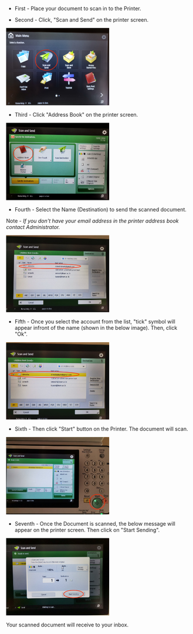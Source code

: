 - First - Place your document to scan in to the Printer.

- Second - Click, "Scan and Send" on the printer screen.

<img width="281" alt="image" src="https://github.com/LEARN-LK/Office/blob/main/img/1.jpeg?raw=true">

- Third - Click "Address Book" on the printer screen.

<img width="281" alt="image" src="https://github.com/LEARN-LK/Office/blob/main/img/2.jpeg?raw=true">

- Fourth - Select the Name (Destination) to send the scanned document. 

Note - *If you don't have your email address in the printer address book contact Administrator.*

<img width="281" alt="image" src="https://github.com/LEARN-LK/Office/blob/main/img/3.jpeg?raw=true">

- Fifth - Once you select the account from the list, "tick" symbol will appear infront of the name (shown in the below image). Then, click "Ok".

<img width="281" alt="image" src="https://github.com/LEARN-LK/Office/blob/main/img/4.jpeg?raw=true">

- Sixth - Then click "Start" button on the Printer. The document will scan.

<img width="281" alt="image" src="https://github.com/LEARN-LK/Office/blob/main/img/5.jpeg?raw=true">

- Seventh - Once the Document is scanned, the below message will appear on the printer screen. Then click on "Start Sending".

<img width="281" alt="image" src="https://github.com/LEARN-LK/Office/blob/main/img/6.jpeg?raw=true">

Your scanned document will receive to your inbox.
